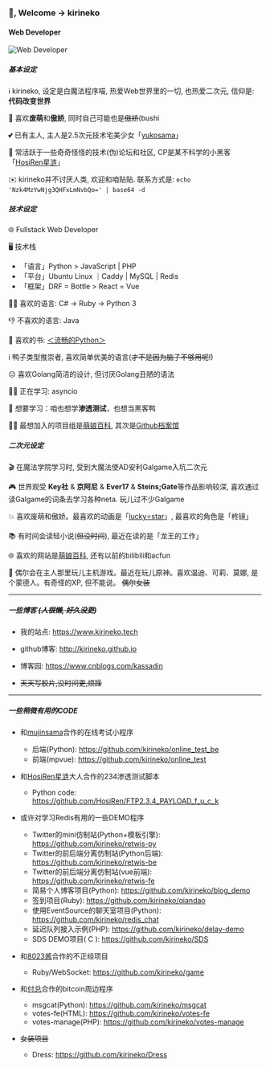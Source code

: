 ### 👋, Welcome -> kirineko

#### Web Developer

![Web Developer](https://i.loli.net/2021/04/26/Worn2BNHJ9kwpFg.jpg)

##### 基本设定

ℹ️ kirineko, 设定是白魔法程序喵, 热爱Web世界里的一切, 也热爱二次元, 信仰是: **代码改变世界**

🤩 喜欢**废萌**和**傲娇**, 同时自己可能也是~~傲娇~~(bushi

💕 已有主人, 主人是2.5次元技术宅美少女「[yukosama](https://github.com/mujinsama)」

🤔 常活跃于一些奇奇怪怪的技术(伪)论坛和社区, CP是某不科学的小黑客「[HosiRen星涟](https://hosiren.com/)」

✉️ kirineko并不讨厌人类, 欢迎和咱贴贴. 联系方式是: `echo 'Nzk4MzYwNjg3QHFxLmNvbQo=' | base64 -d`

##### 技术设定

🌐 Fullstack Web Developer

🖥 技术栈
- 「语言」Python > JavaScript | PHP 
- 「平台」Ubuntu Linux ｜Caddy | MySQL | Redis
- 「框架」DRF = Bottle > React = Vue

👍🏻 喜欢的语言: C# -> Ruby -> Python 3

👎 不喜欢的语言: Java

📖 喜欢的书: [＜流畅的Python＞](https://www.ituring.com.cn/book/1564)

ℹ️ 鸭子类型推崇者, 喜欢简单优美的语言(~~才不是因为脑子不够用呢!~~)

😐 喜欢Golang简洁的设计, 但讨厌Golang丑陋的语法

🙇‍♀️ 正在学习:  asyncio

🤞 想要学习：咱也想学**渗透测试**，也想当黑客鸭

👩‍💻 最想加入的项目组是[萌娘百科](https://zh.moegirl.org.cn/), 其次是[Github档案馆](https://archiveprogram.github.com/)


##### 二次元设定

🎬 在魔法学院学习时, 受到大魔法使AD安利Galgame入坑二次元

🎮 世界观受 **Key社** & **京阿尼** & **Ever17** & **Steins;Gate**等作品影响较深, 喜欢通过读Galgame的词条去学习各种neta. 玩儿过不少Galgame

💥 喜欢废萌和傲娇。最喜欢的动画是「[lucky⭐️star](https://www.bilibili.com/bangumi/play/ss1293/)」, 最喜欢的角色是「柊镜」

📚 有时间会读轻小说(~~但没时间~~), 最近在读的是「龙王的工作」

🌐 喜欢的网站是[萌娘百科](https://zh.moegirl.org.cn/), 还有以前的bilibili和acfun

💟 偶尔会在主人那里玩儿主机游戏。最近在玩儿原神。喜欢温迪、可莉、莫娜, 是个蒙德人。有奇怪的XP, 但不能说。 ~~偶尔女装~~

-----------------

##### 一些博客 ~~(人很懒, 好久没更)~~

- 我的站点: https://www.kirineko.tech

- github博客: http://kirineko.github.io

- 博客园: https://www.cnblogs.com/kassadin

- ~~天天写胶片,没时间更,烦躁~~

-------------------------

##### 一些稍微有用的CODE

- 和[mujinsama](https://github.com/mujinsama)合作的在线考试小程序
  - 后端(Python):  https://github.com/kirineko/online_test_be
  - 前端(mpvue):  https://github.com/kirineko/online_test

- 和[HosiRen星涟](https://hosiren.com/)大人合作的234渗透测试脚本
  - Python code: https://github.com/HosiRen/FTP2.3.4_PAYLOAD_f_u_c_k

- 或许对学习Redis有用的一些DEMO程序
  - Twitter的mini仿制站(Python+模板引擎): https://github.com/kirineko/retwis-py
  - Twitter的前后端分离仿制站(Python后端): https://github.com/kirineko/retwis-be
  - Twitter的前后端分离仿制站(vue前端): https://github.com/kirineko/retwis-fe
  - 简易个人博客项目(Python): https://github.com/kirineko/blog_demo
  - 签到项目(Ruby): https://github.com/kirineko/qiandao
  - 使用EventSource的聊天室项目(Python): https://github.com/kirineko/redis_chat
  - 延迟队列接入示例(PHP): https://github.com/kirineko/delay-demo
  - SDS DEMO项目( C ): https://github.com/kirineko/SDS

- 和[8023酱](https://github.com/8023)合作的不正经项目
  - Ruby/WebSocket: https://github.com/kirineko/game

- 和[付总](https://github.com/fuchongjun)合作的bitcoin周边程序
  - msgcat(Python): https://github.com/kirineko/msgcat
  - votes-fe(HTML): https://github.com/kirineko/votes-fe
  - votes-manage(PHP): https://github.com/kirineko/votes-manage

- ~~女装项目~~
  - Dress: https://github.com/kirineko/Dress
